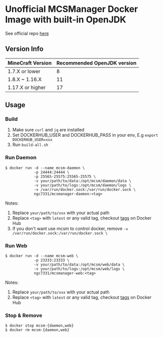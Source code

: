 # Unofficial MCSManager Docker Image with built-in OpenJDK
See official repo [here](https://github.com/MCSManager/MCSManager)

## Version Info
| MineCraft Version | Recommended OpenJDK version |
| --- | --- |
| 1.7.X or lower | 8 |
| 1.8.X ~ 1.16.X | 11 |
| 1.17.X or higher | 17 |

## Usage
### Build
1. Make sure `curl` and `jq` are installed
2. Set DOCKERHUB_USER and DOCKERHUB_PASS in your env, E.g `export DOCKERHUB_USER=xxx`
3. Run `build-all.sh`

### Run Daemon
```
$ docker run -d --name mcsm-daemon \
             -p 24444:24444 \
             -p 25565-25575:25565-25575 \
             -v your/path/to/data:/opt/mcsm/daemon/data \
             -v your/path/to/logs:/opt/mcsm/daemon/logs \
             -v /var/run/docker.sock:/var/run/docker.sock \
             ngc7331/mcsmanager-daemon:<tag>
```
Notes:
1. Replace `your/path/to/xxx` with your actual path
2. Replace `<tag>` with `latest` or any valid tag, checkout [tags](https://hub.docker.com/repository/docker/ngc7331/mcsmanager-daemon/tags) on Docker Hub
3. If you don't want use mcsm to control docker, remove `-v /var/run/docker.sock:/var/run/docker.sock \`

### Run Web
```
$ docker run -d --name mcsm-web \
             -p 23333:23333 \
             -v your/path/to/data:/opt/mcsm/web/data \
             -v your/path/to/logs:/opt/mcsm/web/logs \
             ngc7331/mcsmanager-web:<tag>
```
Notes:
1. Replace `your/path/to/xxx` with your actual path
2. Replace `<tag>` with `latest` or any valid tag, checkout [tags](https://hub.docker.com/repository/docker/ngc7331/mcsmanager-web/tags) on Docker Hub

### Stop & Remove
```
$ docker stop mcsm-{daemon,web}
$ docker rm mcsm-{daemon,web}
```
